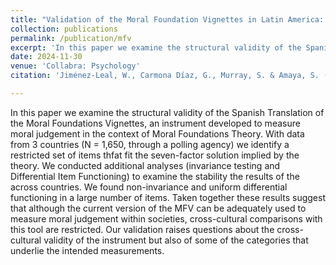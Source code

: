 ```yaml
---
title: "Validation of the Moral Foundation Vignettes in Latin America: The scope of moral foundations through the lens of an instrument."
collection: publications
permalink: /publication/mfv
excerpt: 'In this paper we examine the structural validity of the Spanish Translation of the Moral Foundations Vignettes, an instrument developed to measure moral judgement in the context of Moral Foundations Theory. With data from 3 countries (N = 1,650, through a polling agency) we identify a restricted set of items thfat fit the seven-factor solution implied by the theory. We conducted additional analyses (invariance testing and Differential Item Functioning) to examine the stability the results of the across countries. We found non-invariance and uniform differential functioning in a large number of items. Taken together these results suggest that although the current version of the MFV can be adequately used to measure moral judgement within societies, cross-cultural comparisons with this tool are restricted. Our validation raises questions about the cross-cultural validity of the instrument but also of some of the categories that underlie the intended measurements.'
date: 2024-11-30
venue: 'Collabra: Psychology'
citation: 'Jiménez-Leal, W., Carmona Díaz, G., Murray, S. & Amaya, S. (In press). Validation of the Moral Foundation Vignettes in Latin America: The scope of moral foundations through the lens of an instrument. Collabra: Psychology.'

---
```


In this paper we examine the structural validity of the Spanish Translation of the Moral Foundations Vignettes, an instrument developed to measure moral judgement in the context of Moral Foundations Theory. With data from 3 countries (N = 1,650, through a polling agency) we identify a restricted set of items thfat fit the seven-factor solution implied by the theory. We conducted additional analyses (invariance testing and Differential Item Functioning) to examine the stability the results of the across countries. We found non-invariance and uniform differential functioning in a large number of items. Taken together these results suggest that although the current version of the MFV can be adequately used to measure moral judgement within societies, cross-cultural comparisons with this tool are restricted. Our validation raises questions about the cross-cultural validity of the instrument but also of some of the categories that underlie the intended measurements.
